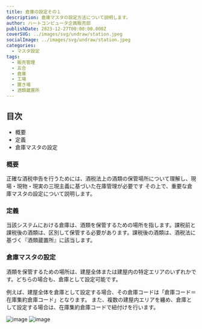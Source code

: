 ```yaml
---
title: 倉庫の設定その１
description: 倉庫マスタの設定方法について説明します。
author: ハートコンピュータ企画販売部
publishDate: 2023-12-27T00:00:00.000Z
coverSVG: ../images/svg/undraw/station.jpeg
socialImage: ../images/svg/undraw/station.jpeg
categories:
  - マスタ設定
tags:
  - 販売管理
  - 五合
  - 倉庫
  - 工場
  - 置き場
  - 酒類蔵置所
---
```


## 目次
 - 概要
 - 定義
 - 倉庫マスタの設定

### 概要
正確な酒税申告を行うためには、酒税法上の酒類の保管場所について理解し、現場・現物・現実の三現主義に基づいた在庫管理が必要です 
その上で、重要な倉庫マスタの設定について説明します。

### 定義
当該システムにおける倉庫は、酒類を保管するための場所を指します。課税前と課税後の酒類は、区別して保管する必要があります。課税後の酒類は、酒税法に基づく『酒類蔵置所』に該当します。

### 倉庫マスタの設定
酒類を保管するための場所は、建屋全体または建屋内の特定エリアのいずれかです。どちらの場合も、倉庫として設定可能です。

例えば、建屋全体を倉庫として設定する場合、その倉庫コードは「倉庫コード＝在庫集約倉庫コード」となります。
また、複数の建屋内エリアを纏め、倉庫として設定する場合は、在庫集約倉庫コードで紐付けを行います。

![image](https://storageaccountdaiwa9829.blob.core.windows.net/manual/souko=tateya.png)
![image](https://storageaccountdaiwa9829.blob.core.windows.net/manual/sokosyuuyaku.png)